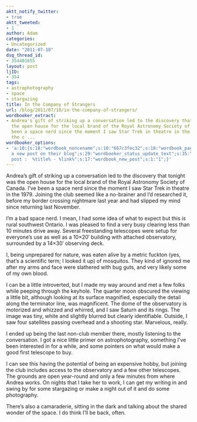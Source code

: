 ```yaml
---
aktt_notify_twitter:
- true
aktt_tweeted:
- 1
author: Adam
categories:
- Uncategorized
date: "2011-07-10"
dsq_thread_id:
- 354401655
layout: post
ljID:
- 354
tags:
- astrophotography
- space
- stargazing
title: In the Company of Strangers
url: /blog/2011/07/10/in-the-company-of-strangers/
wordbooker_extract:
- Andrea's gift of striking up a conversation led to the discovery that tonight was
  the open house for the local brand of the Royal Astronomy Society of Canada. I've
  been a space nerd since the moment I saw Star Trek in theatre in the 1979. Joining
  the c ...
wordbooker_options:
- 'a:10:{s:18:"wordbook_noncename";s:10:"667c3fec32";s:18:"wordbook_page_post";s:4:"-100";s:18:"wordbook_orandpage";s:1:"2";s:23:"wordbook_default_author";s:1:"1";s:23:"wordbook_extract_length";s:3:"256";s:19:"wordbook_actionlink";s:3:"300";s:26:"wordbooker_publish_default";s:2:"on";s:18:"wordbook_attribute";s:30:"Wrote
  a new post on their blog";s:29:"wordbooker_status_update_text";s:35:": New blog
  post :  %title% - %link%";s:17:"wordbook_new_post";s:1:"1";}'
---
```

Andrea&#8217;s gift of striking up a conversation led to the discovery that tonight was the open house for the local brand of the Royal Astronomy Society of Canada. I&#8217;ve been a space nerd since the moment I saw Star Trek in theatre in the 1979. Joining the club seemed like a no-brainer and I&#8217;d researched it, before my border crossing nightmare last year and had slipped my mind since returning last November.

I&#8217;m a bad space nerd. I mean, I had some idea of what to expect but this _is_ rural southwest Ontario. I was pleased to find a very busy clearing less than 10 minutes drive away. Several freestanding telescopes were setup for everyone&#8217;s use as well as a 10&#215;20&#8242; building with attached observatory, surrounded by a 14&#215;30&#8242; observing deck.

I, being unprepared for nature, was eaten alive by a metric fuckton (yes, that&#8217;s a scientific term; I looked it up) of mosquitos. They kind of ignored me after my arms and face were slathered with bug guts, and very likely some of my own blood.

I can be a little introverted, but I made my way around and met a few folks while peeping through the keyhole. The quarter moon obscured the viewing a little bit, although looking at its surface magnified, especially the detail along the terminator line, was magnificent. The dome of the observatory is motorized and whizzed and whirred, and I saw Saturn and its rings. The image was tiny, white and slightly blurred but clearly identifiable. Outside, I saw four satellites passing overhead and a shooting star. Marvelous, really.

I ended up being the last non-club member there, mostly listening to the conversation. I got a nice little primer on astrophotography, something I&#8217;ve been interested in for a while, and some pointers on what would make a good first telescope to buy.

I can see this having the potential of being an expensive hobby, but joining the club includes access to the observatory and a few other telescopes. The grounds are open year-round and only a few minutes from where Andrea works. On nights that I take her to work, I can get my writing in and swing by for some stargazing or make a night out of it and do some photography.

There&#8217;s also a camaraderie, sitting in the dark and talking about the shared wonder of the space. I do think I&#8217;ll be back, often.
